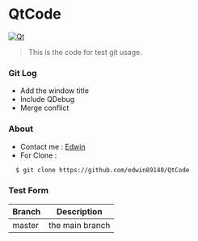 # QtCode
[![Qt](https://cldup.com/2HKynxwKwd-3000x3000.png)](https://www.qt.io/)
> This is the code for test git usage.

### Git Log
  - Add the window title
  - Include QDebug
  - Merge conflict
  
### About
  - Contact me : [Edwin]
  - For Clone :
  ```sh
    $ git clone https://github.com/edwin89140/QtCode
  ```

  
### Test Form

| Branch | Description |
| ------ | ------ |
| master | the main branch |



  
[Edwin]: <edwin_lai@kingston.com.tw>
